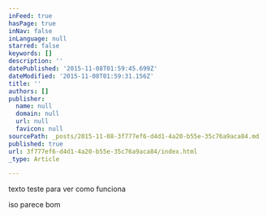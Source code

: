 ```yaml
---
inFeed: true
hasPage: true
inNav: false
inLanguage: null
starred: false
keywords: []
description: ''
datePublished: '2015-11-08T01:59:45.699Z'
dateModified: '2015-11-08T01:59:31.156Z'
title: ''
authors: []
publisher:
  name: null
  domain: null
  url: null
  favicon: null
sourcePath: _posts/2015-11-08-3f777ef6-d4d1-4a20-b55e-35c76a9aca84.md
published: true
url: 3f777ef6-d4d1-4a20-b55e-35c76a9aca84/index.html
_type: Article

---
```

texto teste para ver como funciona

iso parece bom